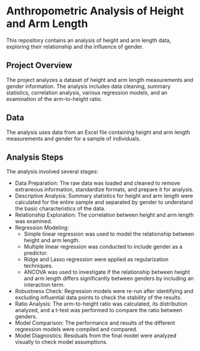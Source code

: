 # Anthropometric Analysis of Height and Arm Length
This repository contains an analysis of height and arm length data, exploring their relationship and the influence of gender.

## Project Overview
The project analyzes a dataset of height and arm length measurements and gender information. The analysis includes data cleaning, summary statistics, correlation analysis, various regression models, and an examination of the arm-to-height ratio.

## Data
The analysis uses data from an Excel file containing height and arm length measurements and gender for a sample of individuals.

## Analysis Steps
The analysis involved several stages:

- Data Preparation: The raw data was loaded and cleaned to remove extraneous information, standardize formats, and prepare it for analysis.
- Descriptive Analysis: Summary statistics for height and arm length were calculated for the entire sample and separated by gender to understand the basic characteristics of the data.
- Relationship Exploration: The correlation between height and arm length was examined.
- Regression Modeling:
  - Simple linear regression was used to model the relationship between height and arm length.
  - Multiple linear regression was conducted to include gender as a predictor.
  - Ridge and Lasso regression were applied as regularization techniques.
  - ANCOVA was used to investigate if the relationship between height and arm length differs significantly between genders by including an interaction term.
- Robustness Check: Regression models were re-run after identifying and excluding influential data points to check the stability of the results.
- Ratio Analysis: The arm-to-height ratio was calculated, its distribution analyzed, and a t-test was performed to compare the ratio between genders.
- Model Comparison: The performance and results of the different regression models were compiled and compared.
- Model Diagnostics: Residuals from the final model were analyzed visually to check model assumptions.



